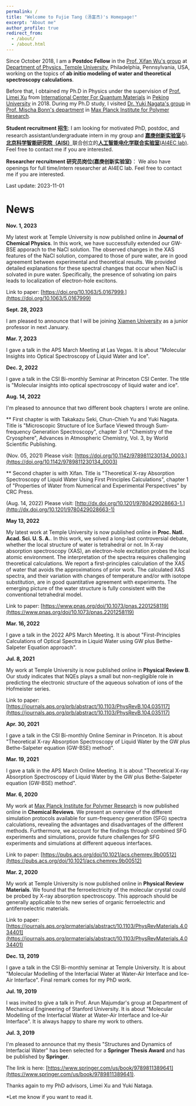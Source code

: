 ```yaml
---
permalink: /
title: "Welcome to Fujie Tang (汤富杰)'s Homepage!"
excerpt: "About me"
author_profile: true
redirect_from: 
  - /about/
  - /about.html
---
```


Since October 2018, I am a **Postdoc Fellow** in the [Prof. Xifan Wu's group](https://sites.temple.edu/xifanwu/) at [Department of Physics, Temple University](https://phys.cst.temple.edu/), Philadelphia, Pennsylvania, USA, working on the topics of **ab initio modeling of water and theoretical spectroscopy calculations**. 

Before that, I obtained my Ph.D in Physics under the supervision of [Prof. Limei Xu](https://xulm.pku.edu.cn/index.htm) from [International Center For Quantum Materials](http://icqm.pku.edu.cn/) in [Peking University](https://www.pku.edu.cn/) in 2018. During my Ph.D study, I visited [Dr. Yuki Nagata's group](https://asunaroyuki.wixsite.com/sstgroup) in [Prof. Mischa Bonn's department](https://www.mpip-mainz.mpg.de/en/bonn) in [Max Planck Institute for Polymer Research](https://www.mpip-mainz.mpg.de/en/home).

**Student recruitment 招生**: I am looking for motivated PhD, postdoc, and research assistant/undergraduate intern in my group and [**嘉庚创新实验室**](http://www.ikkem.com/)与[**北京科学智能研究院（AISI）**](https://www.aisi.ac.cn/)联合创立的[**人工智能电化学联合实验室**(AI4EC lab)](http://www.ikkem.com/newsshow3.php?cid=43&id=926). Feel free to contact me if you are interested.

**Researcher recruitment 研究员岗位(嘉庚创新实验室)**： We also have openings for full time/intern researcher at AI4EC lab. Feel free to contact me if you are interested.




Last update: 2023-11-01

News
======
**Nov. 1, 2023**

My latest work at Temple University is now published online in **Journal of Chemical Physics**. In this work, we have successfully extended our GW-BSE apporach to the NaCl solution. The observed changes in the XAS features of the NaCl solution, compared to those of pure water, are in good agreement between experimental and theoretical results. We provided detailed explanations for these spectral changes that occur when NaCl is solvated in pure water. Specifically, the presence of solvating ion pairs leads to localization of electron-hole excitons.

Link to paper: [https://doi.org/10.1063/5.0167999.](https://doi.org/10.1063/5.0167999)



**Sept. 28, 2023**

I am pleased to announce that I will be joining [Xiamen University](https://www.xmu.edu.cn/) as a junior professor in next January.


**Mar. 7, 2023**

I gave a talk in the APS March Meeting at Las Vegas. It is about "Molecular Insights into Optical Spectroscopy of Liquid Water and Ice".


**Dec. 2, 2022**

I gave a talk in the CSI Bi-monthly Seminar at Princeton CSI Center. The title is "Molecular insights into optical spectroscopy of liquid water and ice". 



**Aug. 14, 2022**

I'm pleased to announce that two different book chapters I wrote are online. 

** First chapter is with Takakazu Seki, Chun-Chieh Yu and Yuki Nagata. Title is "Microscopic Structure of Ice Surface Viewed through Sum-frequency Generation Spectroscopy", chapter 3 of "Chemistry of the Cryosphere", Advances in Atmospheric Chemistry, Vol. 3, by World Scientific Publishing. 

(Nov. 05, 2021) Please visit: [https://doi.org/10.1142/9789811230134_0003.](https://doi.org/10.1142/9789811230134_0003) 

** Second chapter is with Xifan. Title is "Theoretical X-ray Absorption Spectroscopy of Liquid Water Using First Principles Calculations", chapter 1 of "Properties of Water from Numerical and Experimental Perspectives" by CRC Press. 

(Aug. 14, 2022) Please visit: [http://dx.doi.org/10.1201/9780429028663-1.](http://dx.doi.org/10.1201/9780429028663-1) 


**May 13, 2022**

My latest work at Temple University is now published online in **Proc. Natl. Acad. Sci. U. S. A.**. In this work, we solved a long-last controversial debate, whether the local structure of water is tetrahedral or not. In X-ray absorption spectroscopy (XAS), an electron–hole excitation probes the local atomic environment. The interpretation of the spectra requires challenging theoretical calculations. We report a first-principles calculation of the XAS of water that avoids the approximations of prior work. The calculated XAS spectra, and their variation with changes of temperature and/or with isotope substitution, are in good quantitative agreement with experiments. The emerging picture of the water structure is fully consistent with the conventional tetrahedral model.

Link to paper: [https://www.pnas.org/doi/10.1073/pnas.2201258119](https://www.pnas.org/doi/10.1073/pnas.2201258119)


**Mar. 16, 2022**

I gave a talk in the 2022 APS March Meeting. It is about "First-Principles Calculations of Optical Spectra in Liquid Water using GW plus Bethe-Salpeter Equation approach". 



**Jul. 8, 2021**

My work at Temple University is now published online in **Physical Review B**. Our study indicates that NQEs plays a small but non-negligible role in predicting the electronic structure of the aqueous solvation of ions of the Hofmeister series. 

Link to paper: [https://journals.aps.org/prb/abstract/10.1103/PhysRevB.104.035117](https://journals.aps.org/prb/abstract/10.1103/PhysRevB.104.035117)



**Apr. 30, 2021**

I gave a talk in the CSI Bi-monthly Online Seminar in Princeton. It is about "Theoretical X-ray Absorption Spectroscopy of Liquid Water by the GW plus Bethe-Salpeter equation (GW-BSE) method". 


**Mar. 19, 2021**

I gave a talk in the APS March Online Meeting. It is about "Theoretical X-ray Absorption Spectroscopy of Liquid Water by the GW plus Bethe-Salpeter equation (GW-BSE) method".


**Mar. 6, 2020**

My work at [Max Planck Institute for Polymer Research](https://www.mpip-mainz.mpg.de/en/home) is now published online in **Chemical Reviews**. We present an overview of the different simulation protocols available for sum-frequency generation (SFG) spectra calculations, revealing the advantages and disadvantages of the different methods. Furthermore, we account for the findings through combined SFG experiments and simulations, provide future challenges for SFG experiments and simulations at different aqueous interfaces.

Link to paper: [https://pubs.acs.org/doi/10.1021/acs.chemrev.9b00512](https://pubs.acs.org/doi/10.1021/acs.chemrev.9b00512)


**Mar. 2, 2020**

My work at Temple University is now published online in **Physical Review Materials**. We found that the ferroelectricity of the molecular crystal could be probed by X-ray absorption spectroscopy. This approach should be generally applicable to the new series of organic ferroelectric and antiferroelectric materials. 

Link to paper: [https://journals.aps.org/prmaterials/abstract/10.1103/PhysRevMaterials.4.034401](https://journals.aps.org/prmaterials/abstract/10.1103/PhysRevMaterials.4.034401)


**Dec. 13, 2019**

I gave a talk in the CSI Bi-monthly seminar at Temple University. It is about "Molecular Modelling of the Interfacial Water at Water-Air Interface and Ice-Air Interface". Final remark comes for my PhD work.


**Jul. 19, 2019**

I was invited to give a talk in Prof. Arun Majumdar's group at Department of Mechanical Engineering of Stanford University. It is about "Molecular Modelling of the Interfacial Water at Water-Air Interface and Ice-Air Interface". It is always happy to share my work to others. 


**Jul. 3, 2019**

I'm pleased to announce that my thesis "Structures and Dynamics of Interfacial Water" has been selected for a **Springer Thesis Award** and has be published by **Springer**.  

The link is here: [https://www.springer.com/us/book/9789811389641](https://www.springer.com/us/book/9789811389641). 

Thanks again to my PhD advisors, Limei Xu and Yuki Nataga. 

*Let me know if you want to read it.
